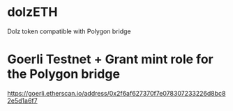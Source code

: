 # dolzETH
Dolz token compatible with Polygon bridge

# Goerli Testnet + Grant mint role for the Polygon bridge
https://goerli.etherscan.io/address/0x2f6af627370f7e078307233226d8bc82e5d1a6f7
